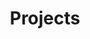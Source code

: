 ---
layout: project
permalink: /projects/
category: projects
title: "Projects"
excerpt: &excerpt "A section about projects I've been working on and how they were crafted."
introduction: *excerpt
ads: false
---